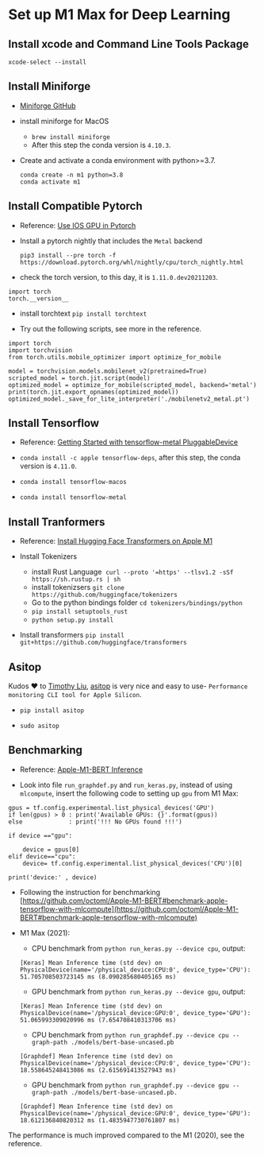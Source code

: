 # Set up M1 Max for Deep Learning

## Install xcode and Command Line Tools Package

`xcode-select --install`

## Install Miniforge

* [Miniforge GitHub](https://github.com/conda-forge/miniforge)

* install miniforge for MacOS

   * `brew install miniforge`
   * After this step the conda version is `4.10.3`.

* Create and activate a conda environment with python>=3.7.
	```
	conda create -n m1 python=3.8
	conda activate m1
	```

## Install Compatible Pytorch

* Reference: [Use IOS GPU in Pytorch](https://pytorch.org/tutorials/prototype/ios_gpu_workflow.html#metal-compatible-model)

* Install a pytorch nightly that includes the `Metal` backend

	`pip3 install --pre torch -f https://download.pytorch.org/whl/nightly/cpu/torch_nightly.html`


* check the torch version, to this day, it is `1.11.0.dev20211203`.

```
import torch
torch.__version__
```

* install torchtext `pip install torchtext`


* Try out the following scripts, see more in the reference.

```
import torch
import torchvision
from torch.utils.mobile_optimizer import optimize_for_mobile

model = torchvision.models.mobilenet_v2(pretrained=True)
scripted_model = torch.jit.script(model)
optimized_model = optimize_for_mobile(scripted_model, backend='metal')
print(torch.jit.export_opnames(optimized_model))
optimized_model._save_for_lite_interpreter('./mobilenetv2_metal.pt')
```

## Install Tensorflow 

* Reference: [Getting Started with tensorflow-metal PluggableDevice](https://developer.apple.com/metal/tensorflow-plugin/https://developer.apple.com/metal/tensorflow-plugin/)

* `conda install -c apple tensorflow-deps`, after this step, the conda version is `4.11.0`.
* `conda install tensorflow-macos`
* `conda install tensorflow-metal`


## Install Tranformers
* Reference: [Install Hugging Face Transformers on Apple M1](https://towardsdatascience.com/hugging-face-transformers-on-apple-m1-26f0705874d7)

* Install Tokenizers 
	* install Rust Language
		 `curl --proto '=https' --tlsv1.2 -sSf https://sh.rustup.rs | sh`
	* install tokenizsers
		`git clone https://github.com/huggingface/tokenizers`
	* Go to the python bindings folder `cd tokenizers/bindings/python`
	* `pip install setuptools_rust`
	* `python setup.py install`

* Install transformers
	`pip install git+https://github.com/huggingface/transformers`


## Asitop

Kudos :heart: to [Timothy Liu](https://github.com/tlkh), [asitop](https://github.com/tlkh/asitop) is very nice and easy to use- `Performance monitoring CLI tool for Apple Silicon`.

* `pip install asitop`

* `sudo asitop`


## Benchmarking

* Reference: [Apple-M1-BERT Inference](https://github.com/octoml/Apple-M1-BERT)


* Look into file `run_graphdef.py` and `run_keras.py`, instead of using `mlcompute`, insert the following code to setting up `gpu` from M1 Max:

```
gpus = tf.config.experimental.list_physical_devices('GPU')
if len(gpus) > 0 : print('Available GPUs: {}'.format(gpus))
else             : print('!!! No GPUs found !!!')

if device =="gpu":

    device = gpus[0]
elif device=="cpu":
    device= tf.config.experimental.list_physical_devices('CPU')[0]

print('device:' , device)
```

* Following the instruction for benchmarking [https://github.com/octoml/Apple-M1-BERT#benchmark-apple-tensorflow-with-mlcompute](https://github.com/octoml/Apple-M1-BERT#benchmark-apple-tensorflow-with-mlcompute)

* M1 Max (2021):
	* CPU benchmark from `python run_keras.py --device cpu`, output: 

	```
	[Keras] Mean Inference time (std dev) on 
	PhysicalDevice(name='/physical_device:CPU:0', device_type='CPU'): 
	51.705708503723145 ms (8.090285680405165 ms)
	```
    

    * GPU benchmark from `python run_keras.py --device gpu`, output: 

	```
	[Keras] Mean Inference time (std dev) on 
	PhysicalDevice(name='/physical_device:GPU:0', device_type='GPU'): 
	51.065993309020996 ms (7.654708410313706 ms)
	```

	* CPU benchmark from `python run_graphdef.py --device cpu --graph-path ./models/bert-base-uncased.pb`

	```
	[Graphdef] Mean Inference time (std dev) on 
	PhysicalDevice(name='/physical_device:CPU:0', device_type='CPU'): 
	18.558645248413086 ms (2.615691413527943 ms)
	```


	* GPU benchmark from `python run_graphdef.py --device gpu --graph-path ./models/bert-base-uncased.pb.`

	```
	[Graphdef] Mean Inference time (std dev) on 
	PhysicalDevice(name='/physical_device:GPU:0', device_type='GPU'):
	18.612136840820312 ms (1.4835947730761807 ms)
	```

The performance is much improved compared to the M1 (2020), see the reference.

